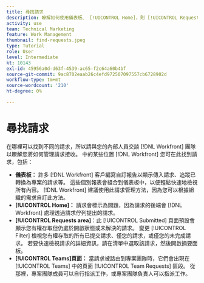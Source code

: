 ```yaml
---
title: 尋找請求
description: 瞭解如何使用儀表板、 [!UICONTROL Home]，則 [!UICONTROL Requests] 區域，以及 [!UICONTROL Teams] 頁面，以尋找透過要求佇列提出的傳入要求。
activity: use
team: Technical Marketing
feature: Work Management
thumbnail: find-requests.jpeg
type: Tutorial
role: User
level: Intermediate
kt: 10143
exl-id: 45956a0d-d63f-4539-ac65-f2c64a60b4bf
source-git-commit: 9ac8702eaab26c4efd972507097557cb6728902d
workflow-type: tm+mt
source-wordcount: '210'
ht-degree: 0%

---
```


# 尋找請求

在哪裡可以找到不同的請求，所以請與您的內部人員交談 [!DNL  Workfront] 團隊以瞭解您將如何管理請求接收。 中的某些位置 [!DNL Workfront] 您可在此找到請求，包括：

* **儀表板：** 許多 [!DNL Workfront] 客戶編寫自訂報告以顯示傳入請求、追蹤已轉換為專案的請求等。 這些個別報表會組合到儀表板中，以便輕鬆快速地檢視所有內容。 [!DNL Workfront] 建議使用此請求管理方法，因為您可以根據組織的需求自訂此方法。
* **[!UICONTROL Home]：** 請求會標示為問題，因為請求的後端會 [!DNL Workfront] 處理透過請求佇列提出的請求。
* **[!UICONTROL Requests area]**：此 [!UICONTROL Submitted] 頁面預設會顯示您有權存取但仍處於開啟狀態或未解決的請求。 變更 [!UICONTROL Filter] 檢視您有權存取的所有已提交請求、僅您的請求，或僅您的未完成請求。 若要快速檢視請求的詳細資訊，請在清單中選取該請求，然後開啟摘要面板。
* **[!UICONTROL Teams]頁面：** 當請求被路由到專案團隊時，它們會出現在 [!UICONTROL Teams] 中的頁面 [!UICONTROL Team Requests] 區段。 從那裡，專案團隊成員可以自行指派工作，或專案團隊負責人可以指派工作。
